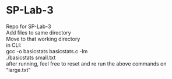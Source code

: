 # SP-Lab-3
Repo for SP-Lab-3<br />
Add files to same directory<br />
Move to that working directory<br />
in CLI:<br />
  gcc -o basicstats basicstats.c -lm<br />
  ./basicstats small.txt <br />
  after running, feel free to reset and re run the above commands on "large.txt"
